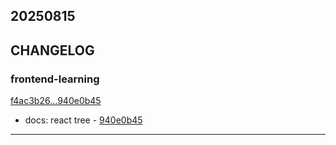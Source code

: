 ## 20250815

## CHANGELOG

### frontend-learning

[f4ac3b26...940e0b45](https://github.com/zhbhun/frontend-learning/compare/f4ac3b26...940e0b45)

* docs: react tree - [940e0b45](https://github.com/zhbhun/frontend-learning/commit/940e0b45944cd17afaa3f04dde88c832cef1c18b)

---


